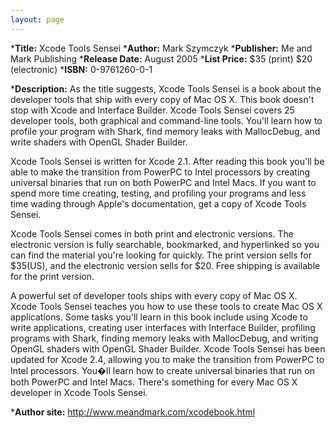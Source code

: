 ```yaml
---
layout: page
---
```





***Title:**
Xcode Tools Sensei
***Author:**
Mark Szymczyk
***Publisher:**
Me and Mark Publishing
***Release Date:**
August 2005
***List Price:**
$35 (print) $20 (electronic)
***ISBN:** 0-9761260-0-1

***Description:**
As the title suggests, Xcode Tools Sensei is a book about the developer tools that ship with every copy of Mac OS X. This book doesn't stop with Xcode and Interface Builder. Xcode Tools Sensei covers 25 developer tools, both graphical and command-line tools. You'll learn how to profile your program with Shark, find memory leaks with MallocDebug, and write shaders with OpenGL Shader Builder.

Xcode Tools Sensei is written for Xcode 2.1. After reading this book you'll be able to make the transition from PowerPC to Intel processors by creating universal binaries that run on both PowerPC and Intel Macs. If you want to spend more time creating, testing, and profiling your programs and less time wading through Apple's documentation, get a copy of Xcode Tools Sensei.

Xcode Tools Sensei comes in both print and electronic versions. The electronic version is fully searchable, bookmarked, and hyperlinked so you can find the material you're looking for quickly. The print version sells for $35(US), and the electronic version sells for $20. Free shipping is available for the print version.

A powerful set of developer tools ships with every copy of Mac OS X. Xcode Tools Sensei teaches you how to use these tools to create Mac OS X applications. Some tasks you'll learn in this book include using Xcode to write applications, creating user interfaces with Interface Builder, profiling programs with Shark, finding memory leaks with MallocDebug, and writing OpenGL shaders with OpenGL Shader Builder. Xcode Tools Sensei has been updated for Xcode 2.4, allowing you to make the transition from PowerPC to Intel processors. You�ll learn how to create universal binaries that run on both PowerPC and Intel Macs. There's something for every Mac OS X developer in Xcode Tools Sensei.  

***Author site:**
http://www.meandmark.com/xcodebook.html
